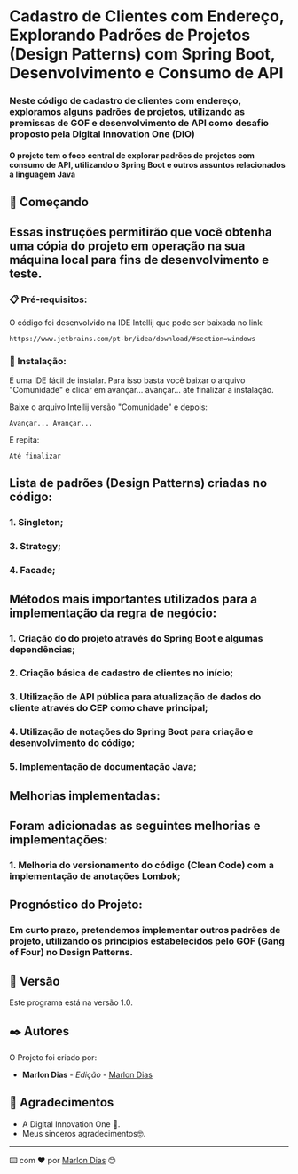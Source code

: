 # Cadastro de Clientes com Endereço, Explorando Padrões de Projetos (Design Patterns) com Spring Boot, Desenvolvimento e Consumo de API

### Neste código de cadastro de clientes com endereço, exploramos alguns padrões de projetos, utilizando as premissas de GOF e desenvolvimento de API como desafio proposto pela Digital Innovation One (DIO)
#### O projeto tem o foco central de explorar padrões de projetos com consumo de API, utilizando o Spring Boot e outros assuntos relacionados a linguagem Java

## 🚀 Começando

## Essas instruções permitirão que você obtenha uma cópia do projeto em operação na sua máquina local para fins de desenvolvimento e teste.



### 📋 Pré-requisitos:

O código foi desenvolvido na IDE Intellij que pode ser baixada no link:

```
https://www.jetbrains.com/pt-br/idea/download/#section=windows
```

### 🔧 Instalação:

É uma IDE fácil de instalar. Para isso basta você baixar o arquivo "Comunidade" e clicar em avançar... avançar... até finalizar a instalação.

Baixe o arquivo Intellij versão "Comunidade" e depois:

```
Avançar... Avançar...
```

E repita:

```
Até finalizar
```

## Lista de padrões (Design Patterns) criadas no código:

### 1. Singleton;
### 3. Strategy;
### 4. Facade;  </p>
  



## Métodos mais importantes utilizados para a implementação da regra de negócio:
### 1. Criação do do projeto através do Spring Boot e algumas dependências;
### 2. Criação básica de cadastro de clientes no início;
### 3. Utilização de API pública para atualização de dados do cliente através do CEP como chave principal;
### 4. Utilização de notações do Spring Boot para criação e desenvolvimento do código;
### 5. Implementação de documentação Java;  



## Melhorias implementadas:
## Foram adicionadas as seguintes melhorias e implementações:
### 1. Melhoria do versionamento do código (Clean Code) com a implementação de anotações Lombok;  


## Prognóstico do Projeto:
### Em curto prazo, pretendemos implementar outros padrões de projeto, utilizando os princípios estabelecidos pelo GOF (Gang of Four) no Design Patterns.  



## 📌 Versão

Este programa está na versão 1.0. 

## ✒️ Autores

O Projeto foi criado por:

* **Marlon Dias** - *Edição* - [Marlon Dias](https://github.com/MarlonHDC)

  

## 🎁 Agradecimentos

* A Digital Innovation One 📢.
* Meus sinceros agradecimentos🤓.


---

⌨️ com ❤️ por [Marlon Dias](https://github.com/MarlonHDC) 😊
